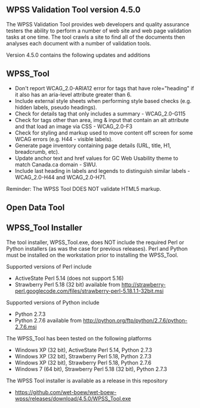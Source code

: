 WPSS Validation Tool version 4.5.0
-----------------------------------

The WPSS Validation Tool provides web developers and quality assurance testers the ability to perform a number of web site and web page validation tasks at one time. The tool crawls a site to find all of the documents then analyses each document with a number of validation tools.

Version 4.5.0 contains the following updates and additions

WPSS_Tool
---------

  - Don't report WCAG_2.0-ARIA12 error for tags that have role="heading" if it also has an aria-level attribute greater than 6.
  - Include external style sheets when performing style based checks (e.g. hidden labels, pseudo headings).
  - Check for details tag that only includes a summary - WCAG_2.0-G115
  - Check for tags other than area, img & input that contain an alt attribute and that load an image via CSS - WCAG_2.0-F3
  - Check for styling and markup used to move content off screen for some WCAG errors (e.g. H44 - visible labels).
  - Generate page inventory containing page details (URL, title, H1, breadcrumb, etc).
  - Update anchor text and href values for GC Web Usability theme to match Canada.ca domain - SWU.
  - Include last heading in labels and legends to distinguish similar labels - WCAG_2.0-H44 and WCAG_2.0-H71.
 

Reminder: The WPSS Tool DOES NOT validate HTML5 markup.


Open Data Tool
--------------



WPSS_Tool Installer
---------------------

The tool installer, WPSS_Tool.exe, does NOT include the required Perl or Python installers (as was the case for previous releases).  Perl and Python must be installed on the workstation prior to installing the WPSS_Tool.

Supported versions of Perl include
- ActiveState Perl 5.14 (does not support 5.16)
- Strawberry Perl 5.18 (32 bit) available from http://strawberry-perl.googlecode.com/files/strawberry-perl-5.18.1.1-32bit.msi

Supported versions of Python include
- Python 2.7.3
- Python 2.7.6 available from http://python.org/ftp/python/2.7.6/python-2.7.6.msi

The WPSS_Tool has been tested on the following platforms
- Windows XP (32 bit), ActiveState Perl 5.14, Python 2.7.3
- Windows XP (32 bit), Strawberry Perl 5.18, Python 2.7.3
- Windows XP (32 bit), Strawberry Perl 5.18, Python 2.7.6
- Windows 7 (64 bit), Strawberry Perl 5.18 (32 bit), Python 2.7.3

The WPSS Tool installer is available as a release in this repository
  - https://github.com/wet-boew/wet-boew-wpss/releases/download/4.5.0/WPSS_Tool.exe
